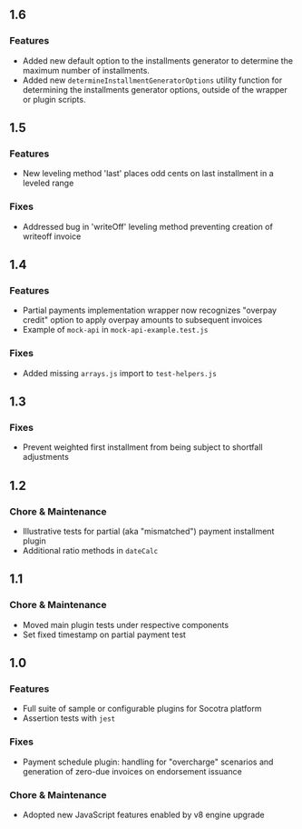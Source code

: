 ## 1.6

### Features
* Added new default option to the installments generator to determine the maximum number of installments.
* Added new `determineInstallmentGeneratorOptions` utility function for determining the installments generator options, outside of the wrapper or plugin scripts.

## 1.5

### Features
* New leveling method 'last' places odd cents on last installment in a leveled range

### Fixes
* Addressed bug in 'writeOff' leveling method preventing creation of writeoff invoice

## 1.4

### Features
* Partial payments implementation wrapper now recognizes "overpay credit" option to apply overpay amounts to subsequent invoices
* Example of `mock-api` in `mock-api-example.test.js`

### Fixes
* Added missing `arrays.js` import to `test-helpers.js`

## 1.3

### Fixes
* Prevent weighted first installment from being subject to shortfall adjustments

## 1.2

### Chore & Maintenance
* Illustrative tests for partial (aka "mismatched") payment installment plugin
* Additional ratio methods in `dateCalc`

## 1.1

### Chore & Maintenance
* Moved main plugin tests under respective components
* Set fixed timestamp on partial payment test

## 1.0

### Features
* Full suite of sample or configurable plugins for Socotra platform
* Assertion tests with `jest`

### Fixes
* Payment schedule plugin: handling for "overcharge" scenarios and generation of zero-due invoices on endorsement issuance

### Chore & Maintenance
* Adopted new JavaScript features enabled by v8 engine upgrade
